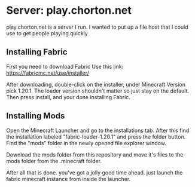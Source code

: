 # Server: play.chorton.net

play.chorton.net is a server I run. I wanted to put up a file host that I could use to get people playing quickly

## Installing Fabric

First you need to download Fabric
Use this link: https://fabricmc.net/use/installer/

After downloading, double-click on the installer, under Minecraft Version pick 1.20.1.
The loader version shouldn't matter so just stay on the default.
Then press install, and your done installing Fabric.

## Installing Mods

Open the Minecraft Launcher and go to the installations tab.
After this find the installation labeled "fabric-loader-1.20.1" and press the folder button.
Find the "mods" folder in the newly opened file explorer window.

Download the mods folder from this repository and move it's files to the mods folder from the .minecraft folder. 

After all that is done. you've got a jolly good time ahead. just launch the fabric minecraft instance from inside the launcher.
